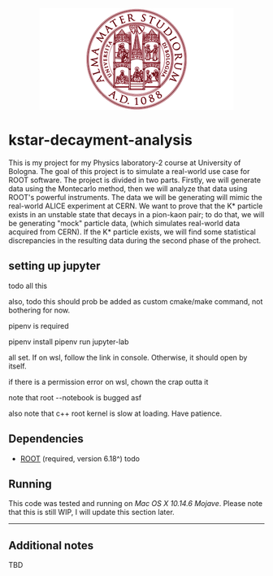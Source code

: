 <div align="center">
  <img alt="Alma Mater Studiorum Logo" src="assets/unibo-logo.png">
</div>

# kstar-decayment-analysis
This is my project for my Physics laboratory-2 course at University of Bologna.
The goal of this project is to simulate a real-world use case for ROOT software.
The project is divided in two parts. Firstly, we will generate data using the
Montecarlo method, then we will analyze that data using ROOT's powerful
instruments. The data we will be generating will mimic the real-world ALICE
experiment at CERN. We want to prove that the K* particle exists in an unstable
state that decays in a pion-kaon pair; to do that, we will be generating "mock"
particle data, (which simulates real-world data acquired from CERN).
If the K* particle exists, we will find some statistical discrepancies in the
resulting data during the second phase of the prohect.

## setting up jupyter
todo all this

also, todo this should prob be added as custom cmake/make command, not bothering
for now.

pipenv is required

pipenv install
pipenv run jupyter-lab

all set. If on wsl, follow the link in console.
Otherwise, it should open by itself.


if there is a permission error on wsl, chown the crap outta it

note that root --notebook is bugged asf

also note that c++ root kernel is slow at loading. Have patience.


## Dependencies
- [ROOT](https://root.cern/) (required, version 6.18^)
todo

## Running
This code was tested and running on _Mac OS X 10.14.6 Mojave_.
Please note that this is still WIP, I will update this section later.

--------------------------------------------------------------------------------

## Additional notes
TBD
